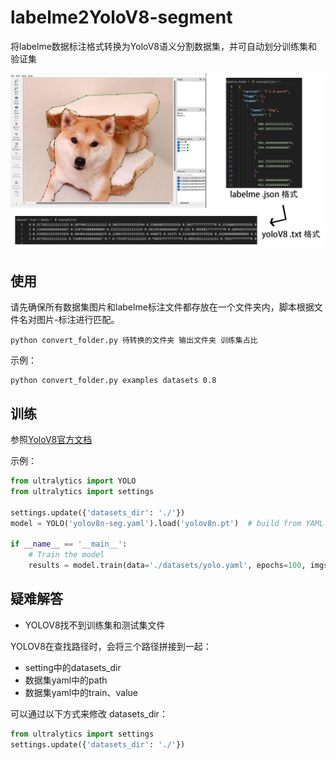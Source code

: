 # labelme2YoloV8-segment
将labelme数据标注格式转换为YoloV8语义分割数据集，并可自动划分训练集和验证集

![示例图片](https://github.com/KdaiP/labelme2YoloV8-segment/blob/main/demo.jpg)


## 使用

请先确保所有数据集图片和labelme标注文件都存放在一个文件夹内，脚本根据文件名对图片-标注进行匹配。

```shell
python convert_folder.py 待转换的文件夹 输出文件夹 训练集占比
```

示例：

```shell
python convert_folder.py examples datasets 0.8
```


## 训练

参照[YoloV8官方文档](https://docs.ultralytics.com/tasks/segment/)


示例：

```python
from ultralytics import YOLO
from ultralytics import settings

settings.update({'datasets_dir': './'})
model = YOLO('yolov8n-seg.yaml').load('yolov8n.pt')  # build from YAML and transfer weights

if __name__ == '__main__':
    # Train the model
    results = model.train(data='./datasets/yolo.yaml', epochs=100, imgsz=640)
```


## 疑难解答

* YOLOV8找不到训练集和测试集文件

YOLOV8在查找路径时，会将三个路径拼接到一起：
- setting中的datasets_dir
- 数据集yaml中的path
- 数据集yaml中的train、value

可以通过以下方式来修改 datasets_dir：
```python
from ultralytics import settings
settings.update({'datasets_dir': './'})
```